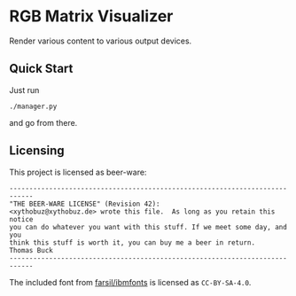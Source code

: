 # RGB Matrix Visualizer

Render various content to various output devices.

## Quick Start

Just run

    ./manager.py

and go from there.

## Licensing

This project is licensed as beer-ware:

    ----------------------------------------------------------------------------
    "THE BEER-WARE LICENSE" (Revision 42):
    <xythobuz@xythobuz.de> wrote this file.  As long as you retain this notice
    you can do whatever you want with this stuff. If we meet some day, and you
    think this stuff is worth it, you can buy me a beer in return.   Thomas Buck
    ----------------------------------------------------------------------------

The included font from [farsil/ibmfonts](https://github.com/farsil/ibmfonts) is licensed as `CC-BY-SA-4.0`.
